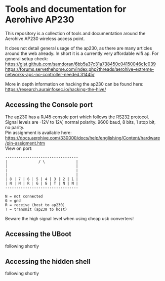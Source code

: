 # Tools and documentation for Aerohive AP230

This repository is a collection of tools and documentation around the Aerohive AP230 wireless access point. 

It does not detail general usage of the ap230, as there are many articles around the web already.
In short it is a currently very affordable wifi ap. For general setup check: \
https://gist.github.com/samdoran/6bb5a37c31a738450c04150046c1c039 \
https://forums.servethehome.com/index.php?threads/aerohive-extreme-networks-aps-no-controller-needed.31445/ 

More in depth information on hacking the ap230 can be found here: \
https://research.aurainfosec.io/hacking-the-hive/

## Accessing the Console port
The ap230 has a RJ45 console port which follows the RS232 protocol. Signal levels are -12V to 12V, normal polarity. 9600 baud, 8 bits, 1 stop bit, no parity. \
Pin assignment is available here: https://docs.aerohive.com/330000/docs/help/english/ng/Content/hardware/pin-assigment.htm \
View on port:
```
---------------------------------
|              / \              |
|                               |
|                               |
|                               |
| 8 | 7 | 6 | 5 | 4 | 3 | 2 | 1 |
| N | N | R | G | G | T | N | N |
---------------------------------

N = not connected
G = gnd 
R = receive (host to ap230)
T = transmit (ap230 to host)
```
Beware the high signal level when using cheap usb converters!

## Accessing the UBoot 
following shortly

## Accessing the hidden shell
following shortly

